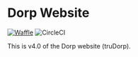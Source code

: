 # Dorp Website

[![Waffle](https://badge.waffle.io/dorpga/trudorp.png?label=ready&title=Ready)](https://waffle.io/dorpga/trudorp?utm_source=badge)
![CircleCI](https://circleci.com/gh/dorpga/trudorp.svg?style=shield&circle-token=:circle-token)

This is v4.0 of the Dorp website (truDorp).

